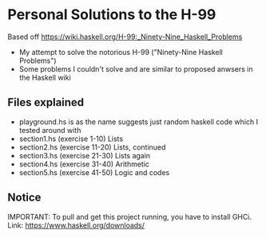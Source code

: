 # Personal Solutions to the H-99 

Based off https://wiki.haskell.org/H-99:_Ninety-Nine_Haskell_Problems

- My attempt to solve the notorious H-99 ("Ninety-Nine Haskell Problems")
- Some problems I couldn't solve and are similar to proposed anwsers in the Haskell wiki

## Files explained 

- playground.hs is as the name suggests just random haskell code which I tested around with
- section1.hs (exercise 1-10)         Lists
- section2.hs (exercise 11-20)        Lists, continued
- section3.hs (exercise 21-30)        Lists again
- section4.hs (exercise 31-40)        Arithmetic
- section5.hs (exercise 41-50)        Logic and codes

## Notice

IMPORTANT: To pull and get this project running, you have to install GHCi. 
Link: https://www.haskell.org/downloads/
